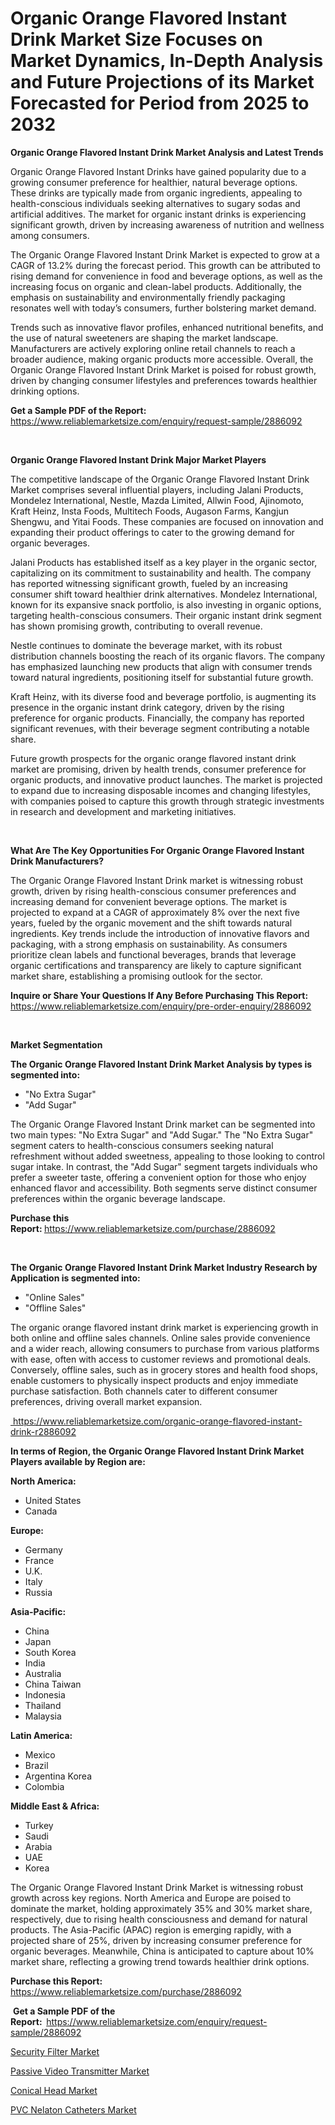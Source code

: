 <p><h1>Organic Orange Flavored Instant Drink Market Size Focuses on Market Dynamics, In-Depth Analysis and Future Projections of its Market Forecasted for Period from 2025 to 2032</h1></p><p><strong>Organic Orange Flavored Instant Drink Market Analysis and Latest Trends</strong></p>
<p><p>Organic Orange Flavored Instant Drinks have gained popularity due to a growing consumer preference for healthier, natural beverage options. These drinks are typically made from organic ingredients, appealing to health-conscious individuals seeking alternatives to sugary sodas and artificial additives. The market for organic instant drinks is experiencing significant growth, driven by increasing awareness of nutrition and wellness among consumers.</p><p>The Organic Orange Flavored Instant Drink Market is expected to grow at a CAGR of 13.2% during the forecast period. This growth can be attributed to rising demand for convenience in food and beverage options, as well as the increasing focus on organic and clean-label products. Additionally, the emphasis on sustainability and environmentally friendly packaging resonates well with today’s consumers, further bolstering market demand.</p><p>Trends such as innovative flavor profiles, enhanced nutritional benefits, and the use of natural sweeteners are shaping the market landscape. Manufacturers are actively exploring online retail channels to reach a broader audience, making organic products more accessible. Overall, the Organic Orange Flavored Instant Drink Market is poised for robust growth, driven by changing consumer lifestyles and preferences towards healthier drinking options.</p></p>
<p><strong>Get a Sample PDF of the Report:&nbsp;</strong> <a href="https://www.reliablemarketsize.com/enquiry/request-sample/2886092?utm_campaign=1143&utm_medium=2&utm_source=Github&utm_content=ia&utm_term=13032025&utm_id=organic-orange-flavored-instant-drink">https://www.reliablemarketsize.com/enquiry/request-sample/2886092</a></p>
<p>&nbsp;</p>
<p><strong>Organic Orange Flavored Instant Drink Major Market Players</strong></p>
<p><p>The competitive landscape of the Organic Orange Flavored Instant Drink Market comprises several influential players, including Jalani Products, Mondelez International, Nestle, Mazda Limited, Allwin Food, Ajinomoto, Kraft Heinz, Insta Foods, Multitech Foods, Augason Farms, Kangjun Shengwu, and Yitai Foods. These companies are focused on innovation and expanding their product offerings to cater to the growing demand for organic beverages.</p><p>Jalani Products has established itself as a key player in the organic sector, capitalizing on its commitment to sustainability and health. The company has reported witnessing significant growth, fueled by an increasing consumer shift toward healthier drink alternatives. Mondelez International, known for its expansive snack portfolio, is also investing in organic options, targeting health-conscious consumers. Their organic instant drink segment has shown promising growth, contributing to overall revenue.</p><p>Nestle continues to dominate the beverage market, with its robust distribution channels boosting the reach of its organic flavors. The company has emphasized launching new products that align with consumer trends toward natural ingredients, positioning itself for substantial future growth.</p><p>Kraft Heinz, with its diverse food and beverage portfolio, is augmenting its presence in the organic instant drink category, driven by the rising preference for organic products. Financially, the company has reported significant revenues, with their beverage segment contributing a notable share.</p><p>Future growth prospects for the organic orange flavored instant drink market are promising, driven by health trends, consumer preference for organic products, and innovative product launches. The market is projected to expand due to increasing disposable incomes and changing lifestyles, with companies poised to capture this growth through strategic investments in research and development and marketing initiatives.</p></p>
<p>&nbsp;</p>
<p><strong>What Are The Key Opportunities For Organic Orange Flavored Instant Drink Manufacturers?</strong></p>
<p><p>The Organic Orange Flavored Instant Drink market is witnessing robust growth, driven by rising health-conscious consumer preferences and increasing demand for convenient beverage options. The market is projected to expand at a CAGR of approximately 8% over the next five years, fueled by the organic movement and the shift towards natural ingredients. Key trends include the introduction of innovative flavors and packaging, with a strong emphasis on sustainability. As consumers prioritize clean labels and functional beverages, brands that leverage organic certifications and transparency are likely to capture significant market share, establishing a promising outlook for the sector.</p></p>
<p><strong>Inquire or Share Your Questions If Any Before Purchasing This Report:</strong> <a href="https://www.reliablemarketsize.com/enquiry/pre-order-enquiry/2886092?utm_campaign=1143&utm_medium=2&utm_source=Github&utm_content=ia&utm_term=13032025&utm_id=organic-orange-flavored-instant-drink">https://www.reliablemarketsize.com/enquiry/pre-order-enquiry/2886092</a></p>
<p>&nbsp;</p>
<p><strong>Market Segmentation</strong></p>
<p><strong>The Organic Orange Flavored Instant Drink Market Analysis by types is segmented into:</strong></p>
<p><ul><li>"No Extra Sugar"</li><li>"Add Sugar"</li></ul></p>
<p><p>The Organic Orange Flavored Instant Drink market can be segmented into two main types: "No Extra Sugar" and "Add Sugar." The "No Extra Sugar" segment caters to health-conscious consumers seeking natural refreshment without added sweetness, appealing to those looking to control sugar intake. In contrast, the "Add Sugar" segment targets individuals who prefer a sweeter taste, offering a convenient option for those who enjoy enhanced flavor and accessibility. Both segments serve distinct consumer preferences within the organic beverage landscape.</p></p>
<p><strong>Purchase this Report:&nbsp;</strong><a href="https://www.reliablemarketsize.com/purchase/2886092?utm_campaign=1143&utm_medium=2&utm_source=Github&utm_content=ia&utm_term=13032025&utm_id=organic-orange-flavored-instant-drink">https://www.reliablemarketsize.com/purchase/2886092</a></p>
<p>&nbsp;</p>
<p><strong>The Organic Orange Flavored Instant Drink Market Industry Research by Application is segmented into:</strong></p>
<p><ul><li>"Online Sales"</li><li>"Offline Sales"</li></ul></p>
<p><p>The organic orange flavored instant drink market is experiencing growth in both online and offline sales channels. Online sales provide convenience and a wider reach, allowing consumers to purchase from various platforms with ease, often with access to customer reviews and promotional deals. Conversely, offline sales, such as in grocery stores and health food shops, enable customers to physically inspect products and enjoy immediate purchase satisfaction. Both channels cater to different consumer preferences, driving overall market expansion.</p></p>
<p><a href="https://www.reliablemarketsize.com/organic-orange-flavored-instant-drink-r2886092?utm_campaign=1143&utm_medium=2&utm_source=Github&utm_content=ia&utm_term=13032025&utm_id=organic-orange-flavored-instant-drink">&nbsp;https://www.reliablemarketsize.com/organic-orange-flavored-instant-drink-r2886092</a></p>
<p><strong>In terms of Region, the Organic Orange Flavored Instant Drink Market Players available by Region are:</strong></p>
<p>
    <p> <strong> North America: </strong>
        <ul>
            <li>United States</li>
            <li>Canada</li>
        </ul>
        </p> 
    <p> <strong> Europe: </strong>
        <ul>
            <li>Germany</li>
            <li>France</li>
            <li>U.K.</li>
            <li>Italy</li>
            <li>Russia</li>
        </ul>
        </p> 
    <p> <strong> Asia-Pacific: </strong>
        <ul>
            <li>China</li>
            <li>Japan</li>
            <li>South Korea</li>
            <li>India</li>
            <li>Australia</li>
            <li>China Taiwan</li>
            <li>Indonesia</li>
            <li>Thailand</li>
            <li>Malaysia</li>
        </ul>
        </p> 
    <p> <strong> Latin America: </strong>
        <ul>
            <li>Mexico</li>
            <li>Brazil</li>
            <li>Argentina Korea</li>
            <li>Colombia</li>
        </ul>
        </p> 
    <p> <strong> Middle East & Africa: </strong>
        <ul>
            <li>Turkey</li>
            <li>Saudi</li>
            <li>Arabia</li>
            <li>UAE</li>
            <li>Korea</li>
        </ul>
    </p>
    </p>
<p><p>The Organic Orange Flavored Instant Drink Market is witnessing robust growth across key regions. North America and Europe are poised to dominate the market, holding approximately 35% and 30% market share, respectively, due to rising health consciousness and demand for natural products. The Asia-Pacific (APAC) region is emerging rapidly, with a projected share of 25%, driven by increasing consumer preference for organic beverages. Meanwhile, China is anticipated to capture about 10% market share, reflecting a growing trend towards healthier drink options.</p></p>
<p><strong>Purchase this Report: </strong><a href="https://www.reliablemarketsize.com/purchase/2886092?utm_campaign=1143&utm_medium=2&utm_source=Github&utm_content=ia&utm_term=13032025&utm_id=organic-orange-flavored-instant-drink">https://www.reliablemarketsize.com/purchase/2886092</a></p>
<p>&nbsp;<strong>Get a Sample PDF of the Report:&nbsp;&nbsp;</strong><a href="https://www.reliablemarketsize.com/enquiry/request-sample/2886092?utm_campaign=1143&utm_medium=2&utm_source=Github&utm_content=ia&utm_term=13032025&utm_id=organic-orange-flavored-instant-drink">https://www.reliablemarketsize.com/enquiry/request-sample/2886092</a></p>
<p><strong></strong></p>
<p><p><a href="https://github.com/oliffzillamv/Market-Research-Report-List-1/blob/main/security-filter-market.md?utm_campaign=1143&utm_medium=2&utm_source=Github&utm_content=ia&utm_term=13032025&utm_id=organic-orange-flavored-instant-drink">Security Filter Market</a></p><p><a href="https://github.com/aaryaheron0c/Market-Research-Report-List-1/blob/main/passive-video-transmitter-market.md?utm_campaign=1143&utm_medium=2&utm_source=Github&utm_content=ia&utm_term=13032025&utm_id=organic-orange-flavored-instant-drink">Passive Video Transmitter Market</a></p><p><a href="https://github.com/seyalshudae7/Market-Research-Report-List-1/blob/main/conical-head-market.md?utm_campaign=1143&utm_medium=2&utm_source=Github&utm_content=ia&utm_term=13032025&utm_id=organic-orange-flavored-instant-drink">Conical Head Market</a></p><p><a href="https://github.com/yoshih12/Market-Research-Report-List-4/blob/main/pvc-nelaton-catheters-market.md?utm_campaign=1143&utm_medium=2&utm_source=Github&utm_content=ia&utm_term=13032025&utm_id=organic-orange-flavored-instant-drink">PVC Nelaton Catheters Market</a></p></p>